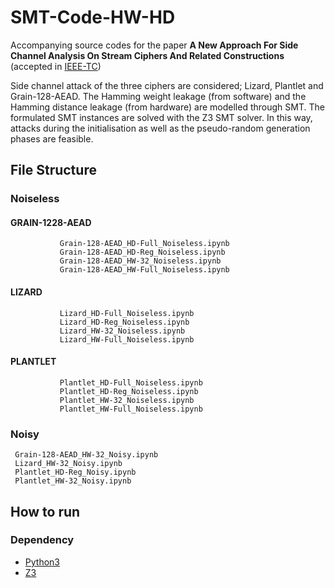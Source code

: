 # SMT-Code-HW-HD
Accompanying source codes for the paper **A New Approach For Side Channel Analysis On Stream Ciphers And Related Constructions** (accepted in [IEEE-TC](https://ieeexplore.ieee.org/abstract/document/9650579))


Side channel attack of the three ciphers are considered; Lizard, Plantlet and Grain-128-AEAD. The Hamming weight leakage (from software) and the Hamming distance leakage (from hardware) are modelled through SMT. The formulated SMT instances are solved with the Z3 SMT solver. In this way, attacks during the initialisation as well as the pseudo-random generation phases are feasible.

## File Structure

### Noiseless
#### GRAIN-1228-AEAD
               Grain-128-AEAD_HD-Full_Noiseless.ipynb
               Grain-128-AEAD_HD-Reg_Noiseless.ipynb
               Grain-128-AEAD_HW-32_Noiseless.ipynb
               Grain-128-AEAD_HW-Full_Noiseless.ipynb
#### LIZARD
               Lizard_HD-Full_Noiseless.ipynb
               Lizard_HD-Reg_Noiseless.ipynb
               Lizard_HW-32_Noiseless.ipynb
               Lizard_HW-Full_Noiseless.ipynb
#### PLANTLET
               Plantlet_HD-Full_Noiseless.ipynb
               Plantlet_HD-Reg_Noiseless.ipynb
               Plantlet_HW-32_Noiseless.ipynb
               Plantlet_HW-Full_Noiseless.ipynb
### Noisy
     Grain-128-AEAD_HW-32_Noisy.ipynb
     Lizard_HW-32_Noisy.ipynb
     Plantlet_HD-Reg_Noisy.ipynb
     Plantlet_HW-32_Noisy.ipynb

## How to run

### Dependency
* [Python3](https://www.python.org/download/releases/3.0/)
* [Z3](https://github.com/Z3Prover/z3)


 
